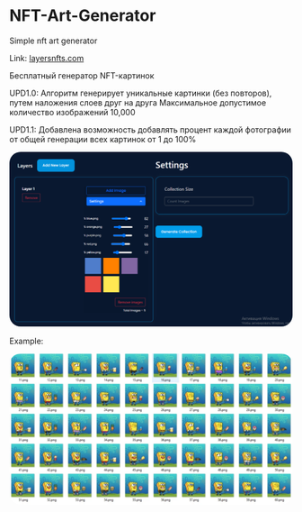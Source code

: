 # NFT-Art-Generator
Simple nft art generator 

Link:
<a href="https://layersnfts.com">layersnfts.com</a>


Бесплатный генератор NFT-картинок

UPD1.0: Алгоритм генерирует уникальные картинки (без повторов), путем наложения слоев друг на друга
Максимальное допустимое количество изображений 10,000

UPD1.1: Добавлена возможность добавлять процент каждой фотографии от общей генерации всех картинок от 1 до 100%
<br>

<img src="demo_1.PNG" style="border-radius: 20px;">


<span>Example:</span>

<img src="5B5BFC9F-4B06-4B7F-8A13-3E7D125765D4.png" style="border-radius: 20px;">

